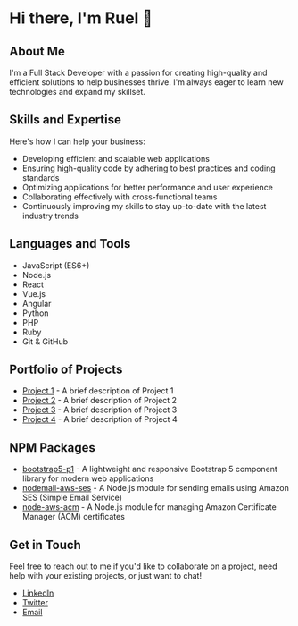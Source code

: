 # Hi there, I'm Ruel 👋

## About Me

I'm a Full Stack Developer with a passion for creating high-quality and efficient solutions to help businesses thrive. I'm always eager to learn new technologies and expand my skillset.

## Skills and Expertise

Here's how I can help your business:

- Developing efficient and scalable web applications
- Ensuring high-quality code by adhering to best practices and coding standards
- Optimizing applications for better performance and user experience
- Collaborating effectively with cross-functional teams
- Continuously improving my skills to stay up-to-date with the latest industry trends

## Languages and Tools

- JavaScript (ES6+)
- Node.js
- React
- Vue.js
- Angular
- Python
- PHP
- Ruby
- Git & GitHub

## Portfolio of Projects

* [Project 1](https://github.com/username/project1) - A brief description of Project 1
* [Project 2](https://github.com/username/project2) - A brief description of Project 2
* [Project 3](https://github.com/username/project3) - A brief description of Project 3
* [Project 4](https://github.com/username/project4) - A brief description of Project 4

## NPM Packages

- [bootstrap5-p1](https://www.npmjs.com/package/bootstrap5-p1) - A lightweight and responsive Bootstrap 5 component library for modern web applications
- [nodemail-aws-ses](https://www.npmjs.com/package/nodemail-aws-ses) - A Node.js module for sending emails using Amazon SES (Simple Email Service)
- [node-aws-acm](https://www.npmjs.com/package/node-aws-acm) - A Node.js module for managing Amazon Certificate Manager (ACM) certificates

## Get in Touch

Feel free to reach out to me if you'd like to collaborate on a project, need help with your existing projects, or just want to chat!

- [LinkedIn](https://www.linkedin.com/in/your-linkedin-profile)
- [Twitter](https://twitter.com/your-twitter-handle)
- [Email](mailto:your-email@example.com)

